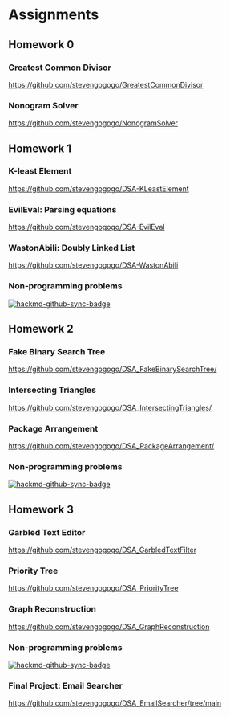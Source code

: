 # Assignments



## **Homework 0**

### Greatest Common Divisor
https://github.com/stevengogogo/GreatestCommonDivisor

### Nonogram Solver
https://github.com/stevengogogo/NonogramSolver


## **Homework 1**

### K-least Element
https://github.com/stevengogogo/DSA-KLeastElement

### EvilEval: Parsing equations
https://github.com/stevengogogo/DSA-EvilEval

### WastonAbili: Doubly Linked List
https://github.com/stevengogogo/DSA-WastonAbili

### Non-programming problems

[![hackmd-github-sync-badge](https://hackmd.io/p1bIKDGDSfKEOnCntsm6MA/badge)](https://hackmd.io/@stevenchiu/rkVYzeOUu)


## **Homework 2**


### Fake Binary Search Tree
https://github.com/stevengogogo/DSA_FakeBinarySearchTree/

### Intersecting Triangles
https://github.com/stevengogogo/DSA_IntersectingTriangles/

### Package Arrangement
https://github.com/stevengogogo/DSA_PackageArrangement/

### Non-programming problems


[![hackmd-github-sync-badge](https://hackmd.io/p1bIKDGDSfKEOnCntsm6MA/badge)](https://hackmd.io/@stevenchiu/ByB5JxdIu)



## **Homework 3**

### Garbled Text Editor
https://github.com/stevengogogo/DSA_GarbledTextFilter

### Priority Tree
https://github.com/stevengogogo/DSA_PriorityTree

### Graph Reconstruction
https://github.com/stevengogogo/DSA_GraphReconstruction

### Non-programming problems

[![hackmd-github-sync-badge](https://hackmd.io/p1bIKDGDSfKEOnCntsm6MA/badge)](https://hackmd.io/JZUhv-byTRqV46cumxZ9Xw)



### Final Project: Email Searcher

https://github.com/stevengogogo/DSA_EmailSearcher/tree/main
